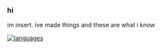 ### hi

im insert. ive made things and these are what i know

[![languages](https://skillicons.dev/icons?i=ts,html,css,java)](https://skillicons.dev)
